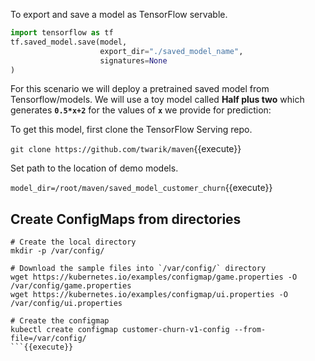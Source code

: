 To export and save a model as TensorFlow servable.

```python
import tensorflow as tf
tf.saved_model.save(model,
                    export_dir="./saved_model_name",
                    signatures=None
)
```

For this scenario we will deploy a pretrained saved model from Tensorflow/models. We will use a toy model called **Half plus two** which generates  **`0.5*x+2`** for the values of **`x`** we provide for prediction:

To get this model, first clone the TensorFlow Serving repo.

<!-- `git clone https://github.com/tensorflow/serving`{{execute}} -->
`git clone https://github.com/twarik/maven`{{execute}}

Set path to the location of demo models.

<!-- `model_dir=/root/serving/tensorflow_serving/servables/tensorflow/testdata/saved_model_half_plus_two_cpu`{{execute}} -->

`model_dir=/root/maven/saved_model_customer_churn`{{execute}}

## Create ConfigMaps from directories

```
# Create the local directory
mkdir -p /var/config/

# Download the sample files into `/var/config/` directory
wget https://kubernetes.io/examples/configmap/game.properties -O /var/config/game.properties
wget https://kubernetes.io/examples/configmap/ui.properties -O /var/config/ui.properties

# Create the configmap
kubectl create configmap customer-churn-v1-config --from-file=/var/config/
```{{execute}}
